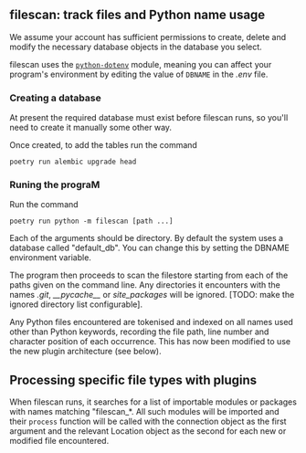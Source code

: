 ## filescan: track files and Python name usage

We assume your account has sufficient permissions to create,
delete and modify the necessary database objects in the
database you select.

filescan uses the [`python-dotenv`](https://pypi.org/project/python-dotenv/)
module, meaning you can affect your program's environment by editing the
value of `DBNAME` in the _.env_ file.


### Creating a database

At present the required database must exist before filescan
runs, so you'll need to create it manually some other way.

Once created, to add the tables run the command

    poetry run alembic upgrade head

### Runing the prograM

Run the command

    poetry run python -m filescan [path ...]

Each of the arguments should be directory.
By default the system uses a database called "default_db".
You can change this by setting the DBNAME environment
variable.

The program then proceeds to scan the filestore starting
from each of the paths given on the command line. Any
directories it encounters with the names _.git_,
_\_\_pycache\_\__ or _site\_packages_ will be ignored.
\[TODO: make the ignored directory list configurable].

Any Python files encountered are tokenised and indexed
on all names used other than Python keywords, recording
the file path, line number and character position of
each occurrence. This has now been modified to use the
new plugin architecture (see below).

Processing specific file types with plugins
-------------------------------------------

When filescan runs, it searches for a list of importable
modules or packages with names matching "filescan_*.
All such modules will
be imported and their `process` function will be called with
the connection object as the first argument and the relevant
Location object as the second for each new or modified file
encountered.
